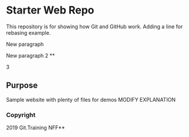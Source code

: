 # Starter Web Repo

This repository is for showing how Git and GitHub work. Adding a line for rebasing example.

New paragraph

New paragraph 2 **

3

## Purpose

Sample website with plenty of files for demos MODIFY EXPLANATION


### Copyright 

2019 Git.Training NFF**
